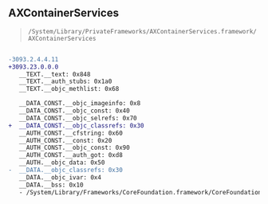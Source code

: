 ## AXContainerServices

> `/System/Library/PrivateFrameworks/AXContainerServices.framework/AXContainerServices`

```diff

-3093.2.4.4.11
+3093.23.0.0.0
   __TEXT.__text: 0x848
   __TEXT.__auth_stubs: 0x1a0
   __TEXT.__objc_methlist: 0x68

   __DATA_CONST.__objc_imageinfo: 0x8
   __DATA_CONST.__objc_const: 0x40
   __DATA_CONST.__objc_selrefs: 0x70
+  __DATA_CONST.__objc_classrefs: 0x30
   __AUTH_CONST.__cfstring: 0x60
   __AUTH_CONST.__const: 0x20
   __AUTH_CONST.__objc_const: 0x90
   __AUTH_CONST.__auth_got: 0xd8
   __AUTH.__objc_data: 0x50
-  __DATA.__objc_classrefs: 0x30
   __DATA.__objc_ivar: 0x4
   __DATA.__bss: 0x10
   - /System/Library/Frameworks/CoreFoundation.framework/CoreFoundation

```
